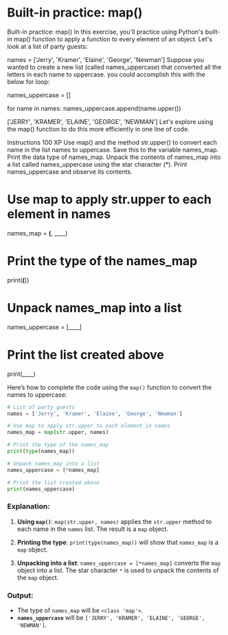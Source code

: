 # Built-in practice: map()

Built-in practice: map()
In this exercise, you'll practice using Python's built-in map() function to apply a function to every element of an object. Let's look at a list of party guests:

names = ['Jerry', 'Kramer', 'Elaine', 'George', 'Newman']
Suppose you wanted to create a new list (called names_uppercase) that converted all the letters in each name to uppercase. you could accomplish this with the below for loop:

names_uppercase = []

for name in names:
  names_uppercase.append(name.upper())

['JERRY', 'KRAMER', 'ELAINE', 'GEORGE', 'NEWMAN']
Let's explore using the map() function to do this more efficiently in one line of code.

Instructions
100 XP
Use map() and the method str.upper() to convert each name in the list names to uppercase. Save this to the variable names_map.
Print the data type of names_map.
Unpack the contents of names_map into a list called names_uppercase using the star character (*).
Print names_uppercase and observe its contents.

# Use map to apply str.upper to each element in names
names_map  = ____(____, ____)

# Print the type of the names_map
print(____(____))

# Unpack names_map into a list
names_uppercase = [____]

# Print the list created above
print(____)

Here’s how to complete the code using the `map()` function to convert the names to uppercase:

```python
# List of party guests
names = ['Jerry', 'Kramer', 'Elaine', 'George', 'Newman']

# Use map to apply str.upper to each element in names
names_map = map(str.upper, names)

# Print the type of the names_map
print(type(names_map))

# Unpack names_map into a list
names_uppercase = [*names_map]

# Print the list created above
print(names_uppercase)
```

### Explanation:

1. **Using `map()`**: `map(str.upper, names)` applies the `str.upper` method to each name in the `names` list. The result is a `map` object.

2. **Printing the type**: `print(type(names_map))` will show that `names_map` is a `map` object.

3. **Unpacking into a list**: `names_uppercase = [*names_map]` converts the `map` object into a list. The star character `*` is used to unpack the contents of the `map` object.

### Output:

- The type of `names_map` will be `<class 'map'>`.
- **`names_uppercase`** will be `['JERRY', 'KRAMER', 'ELAINE', 'GEORGE', 'NEWMAN']`.
